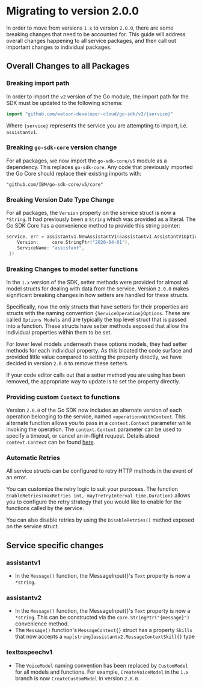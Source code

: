 # Migrating to version 2.0.0

In order to move from versions `1.x` to version `2.0.0`, there are some breaking changes that need to be accounted for. This guide will address overall changes happening to all service packages, and then call out important changes to individual packages.

## Overall Changes to all Packages

### Breaking import path

In order to import the `v2` version of the Go module, the import path for the SDK must be updated to the following schema:

```go
import "github.com/watson-developer-cloud/go-sdk/v2/{service}"
```

Where `{service}` represents the service you are attempting to import, i.e. `assistantv1`.

### Breaking `go-sdk-core` version change

For all packages, we now import the `go-sdk-core/v5` module as a dependency. This replaces `go-sdk-core`. Any code that previously imported the Go Core should replace their existing imports with:

```
"github.com/IBM/go-sdk-core/v5/core"
```

### Breaking Version Date Type Change

For all packages, the `Version` property on the service struct is now a `*String`. It had previously been a `String` which was provided as a literal. The Go SDK Core has a convenience method to provide this string pointer:

```go
service, err = assistantv1.NewAssistantV1(&assistantv1.AssistantV1Options{
	Version:     core.StringPtr("2020-04-01"),
	ServiceName: "assistant",
 })
```

### Breaking Changes to model setter functions

In the `1.x` version of the SDK, setter methods were provided for almost all model structs for dealing with data from the service. Version `2.0.0` makes significant breaking changes in how setters are handled for these structs.

Specifically, now the only structs that have setters for their properties are structs with the naming convention `{ServiceOperation}Options`. These are called `Options Models` and are typically the top level struct that is passed into a function. These structs have setter methods exposed that allow the individual properties within them to be set.

For lower level models underneath these options models, they had setter methods for each individual property. As this bloated the code surface and provided little value compared to setting the property directly, we have decided in version `2.0.0` to remove these setters.

If your code editor calls out that a setter method you are using has been removed, the appropriate way to update is to set the property directly.

### Providing custom `Context` to functions

Version `2.0.0` of the Go SDK now includes an alternate version of each operation belonging to the service, named `<operation>WithContext`. This alternate function allows you to pass in a `context.Context` parameter while invoking the operation.  The `context.Context` parameter can be used to specify a timeout, or cancel an in-flight request.  Details about `context.Context` can be found [here](https://golang.org/pkg/context).

### Automatic Retries

All service structs can be configured to retry HTTP methods in the event of an error.

You can customize the retry logic to suit your purposes. The function `EnableRetries(maxRetries int, mayTretryInterval time.Duration)` allows you to configure the retry strategy that you would like to enable for the functions called by the service.

You can also disable retries by using the `DisableRetries()` method exposed on the service struct.

## Service specific changes

### assistantv1

- In the `Message()` function, the MessageInput{}'s `Text` property is now a `*string`.

### assistantv2

- In the `Message()` function, the MessageInput{}'s `Text` property is now a `*string`. This can be constructed via the `core.StringPtr("{message}")` convenience method.
- The `Message()` function's `MessageContext{}` struct has a property `Skills` that now accepts a `map[string]assistantv2.MessageContextSkill{}` type

### texttospeechv1

- The `VoiceModel` naming convention has been replaced by `CustomModel` for all models and functions. For example, `CreateVoiceModel` in the `1.x` branch is now `CreateCustomModel` in version `2.0.0`.
